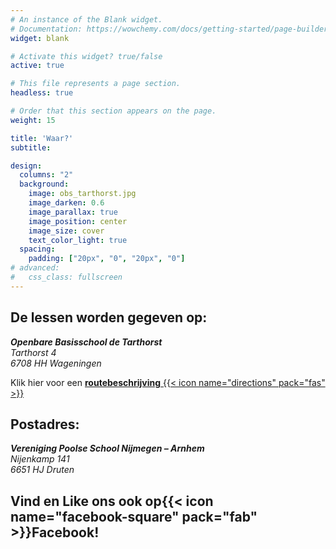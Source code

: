 ```yaml
---
# An instance of the Blank widget.
# Documentation: https://wowchemy.com/docs/getting-started/page-builder/
widget: blank

# Activate this widget? true/false
active: true

# This file represents a page section.
headless: true

# Order that this section appears on the page.
weight: 15

title: 'Waar?'
subtitle:

design:
  columns: "2"
  background:
    image: obs_tarthorst.jpg
    image_darken: 0.6
    image_parallax: true
    image_position: center
    image_size: cover
    text_color_light: true
  spacing:
    padding: ["20px", "0", "20px", "0"]
# advanced:
#   css_class: fullscreen
---
```


## __De lessen worden gegeven op:__

*__Openbare Basisschool de Tarthorst__*  
*Tarthorst 4*  
*6708 HH Wageningen*  

Klik hier voor een [**routebeschrijving** {{< icon name="directions" pack="fas" >}}](https://www.openstreetmap.org/directions?engine=osrm_car&route=51.97864,5.66098#map=18/51.97864/5.66098&layers=N)

## __Postadres:__
  
*__Vereniging Poolse School Nijmegen – Arnhem__*  
*Nijenkamp 141*  
*6651 HJ Druten*

## __Vind en Like ons ook op__<a href="https://www.facebook.com/polskaszkolanijmegen/" style="text-decoration: none" target="_blank">{{< icon name="facebook-square" pack="fab" >}}**Facebook**</a>__!__
